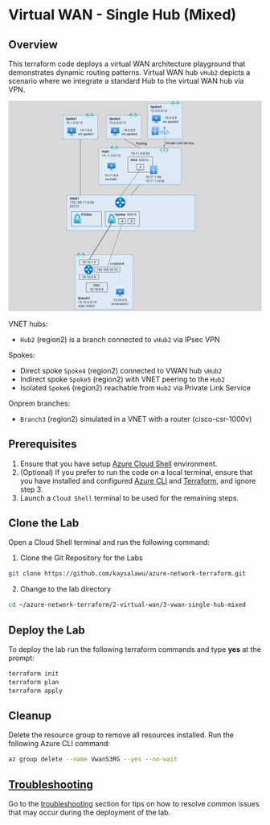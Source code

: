 
# Virtual WAN - Single Hub (Mixed)

## Overview

This terraform code deploys a virtual WAN architecture playground that demonstrates dynamic routing patterns. Virtual WAN hub `vHub2` depicts a scenario where we integrate a standard Hub to the virtual WAN hub via VPN.

![Virtual WAN (Single Hub)](../../images/vwan-single-hub.png)

VNET hubs:
 - `Hub2` (region2) is a branch connected to `vHub2` via IPsec VPN

 Spokes:
 - Direct spoke `Spoke4` (region2) connected to VWAN hub `vHub2`
 - Indirect spoke `Spoke5` (region2) with VNET peering to the `Hub2`
 - Isolated `Spoke6` (region2) reachable from `Hub2` via Private Link Service

 Onprem branches:
 - `Branch3` (region2) simulated in a VNET with a router (cisco-csr-1000v)

## Prerequisites

1. Ensure that you have setup [Azure Cloud Shell](https://learn.microsoft.com/en-us/azure/cloud-shell/overview) environment.
2. (Optional) If you prefer to run the code on a local terminal, ensure that you have installed and configured [Azure CLI](https://learn.microsoft.com/en-us/cli/azure/install-azure-cli) and [Terraform](https://developer.hashicorp.com/terraform/tutorials/aws-get-started/install-cli), and ignore step 3.
3. Launch a `Cloud Shell` terminal to be used for the remaining steps.

## Clone the Lab

Open a Cloud Shell terminal and run the following command:
1. Clone the Git Repository for the Labs
```sh
git clone https://github.com/kaysalawu/azure-network-terraform.git
```

2. Change to the lab directory
```sh
cd ~/azure-network-terraform/2-virtual-wan/3-vwan-single-hub-mixed
```

## Deploy the Lab

To deploy the lab run the following terraform commands and type **yes** at the prompt:
```sh
terraform init
terraform plan
terraform apply
```

## Cleanup

Delete the resource group to remove all resources installed. Run the following Azure CLI command:

```sh
az group delete --name VwanS3RG --yes --no-wait
```

## [Troubleshooting](../../troubleshooting/)

Go to the [troubleshooting](../../troubleshooting/) section for tips on how to resolve common issues that may occur during the deployment of the lab.
